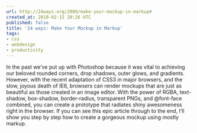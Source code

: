 ```yaml
---
url: http://24ways.org/2009/make-your-mockup-in-markup#
created_at: 2010-02-15 20:26 UTC
published: false
title: '24 ways: Make Your Mockup in Markup'
tags:
- css
- webdesign
- productivity
---
```


In the past we’ve put up with Photoshop because it was vital to achieving our beloved rounded corners, drop shadows, outer glows, and gradients. However, with the recent adaptation of CSS3 in major browsers, and the slow, joyous death of IE6, browsers can render mockups that are just as beautiful as those created in an image editor. With the power of RGBA, text-shadow, box-shadow, border-radius, transparent PNGs, and @font-face combined, you can create a prototype that radiates shiny awesomeness right in the browser. If you can see this epic article through to the end, I’ll show you step by step how to create a gorgeous mockup using mostly markup.

